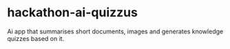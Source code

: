# hackathon-ai-quizzus
Ai app that summarises short documents, images and generates knowledge quizzes based on it.
